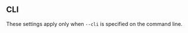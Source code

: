 ## CLI

These settings apply only when `--cli` is specified on the command line.

``` yaml $(cli)
```
